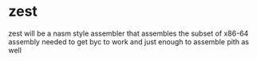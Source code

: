 # zest

zest will be a nasm style assembler that assembles the subset of x86-64 assembly needed to get byc to work and
just enough to assemble pith as well
